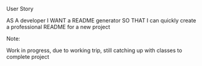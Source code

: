 User Story

AS A developer
I WANT a README generator
SO THAT I can quickly create a professional README for a new project

Note:

Work in progress, due to working trip, still catching up with classes to complete project
